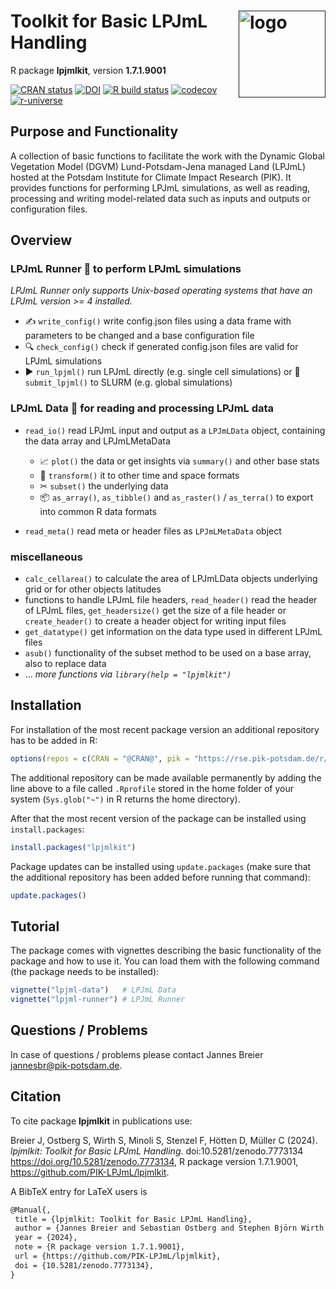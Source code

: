 # <a href=''><img src='inst/img/logo.png' align='right' alt='logo' height=139 /></a> Toolkit for Basic LPJmL Handling

R package **lpjmlkit**, version **1.7.1.9001**

[![CRAN status](https://www.r-pkg.org/badges/version/lpjmlkit)](https://cran.r-project.org/package=lpjmlkit) [![DOI](https://zenodo.org/badge/DOI/10.5281/zenodo.7773134.svg)](https://doi.org/10.5281/zenodo.7773134) [![R build status](https://github.com/PIK-LPJmL/lpjmlkit/workflows/check/badge.svg)](https://github.com/PIK-LPJmL/lpjmlkit/actions) [![codecov](https://codecov.io/gh/PIK-LPJmL/lpjmlkit/branch/master/graph/badge.svg)](https://app.codecov.io/gh/PIK-LPJmL/lpjmlkit) [![r-universe](https://pik-piam.r-universe.dev/badges/lpjmlkit)](https://pik-piam.r-universe.dev/builds)

## Purpose and Functionality

A collection of basic functions to facilitate the work with the
    Dynamic Global Vegetation Model (DGVM) Lund-Potsdam-Jena managed Land
    (LPJmL) hosted at the Potsdam Institute for Climate Impact Research (PIK).
    It provides functions for performing LPJmL simulations, as well as reading,
    processing and writing model-related data such as inputs and outputs or
    configuration files.
## Overview

### **LPJmL Runner &#127939;**  to perform LPJmL simulations
   *LPJmL Runner only supports Unix-based operating systems that have an LPJmL version >= 4 installed.*
- &#9997; `write_config()` write config.json files using a data frame with parameters to be changed and a base configuration file
- &#128269; `check_config()` check if generated config.json files are valid for LPJmL simulations
- &#9654; `run_lpjml()` run LPJmL directly (e.g. single cell simulations) or &#128640; `submit_lpjml()` to SLURM (e.g. global simulations)


### **LPJmL Data &#128190;** for reading and processing LPJmL data
- `read_io()` read LPJmL input and output as a `LPJmLData` object, containing the data array and LPJmLMetaData
    - &#128200; `plot()` the data or get insights via `summary()` and other base stats
    - &#128257; `transform()` it to other time and space formats
    - &#9986; `subset()` the underlying data
    - &#128230; `as_array()`, `as_tibble()` and `as_raster()` / `as_terra()` to export into common R data formats

- `read_meta()` read meta or header files as `LPJmLMetaData` object

### **miscellaneous**
- `calc_cellarea()` to calculate the area of LPJmLData objects underlying grid
or for other objects latitudes
- functions to handle LPJmL file headers, `read_header()` read the header of LPJmL files, `get_headersize()` get the size of a file header or `create_header()` to create a header object for writing input files
- `get_datatype()` get information on the data type used in different LPJmL files
- `asub()` functionality of the subset method to be used on a base array, also to replace data
- ... *more functions via `library(help = "lpjmlkit")`*

## Installation

For installation of the most recent package version an additional repository has to be added in R:

```r
options(repos = c(CRAN = "@CRAN@", pik = "https://rse.pik-potsdam.de/r/packages"))
```
The additional repository can be made available permanently by adding the line above to a file called `.Rprofile` stored in the home folder of your system (`Sys.glob("~")` in R returns the home directory).

After that the most recent version of the package can be installed using `install.packages`:

```r 
install.packages("lpjmlkit")
```

Package updates can be installed using `update.packages` (make sure that the additional repository has been added before running that command):

```r 
update.packages()
```

## Tutorial

The package comes with vignettes describing the basic functionality of the package and how to use it. You can load them with the following command (the package needs to be installed):

```r
vignette("lpjml-data")   # LPJmL Data
vignette("lpjml-runner") # LPJmL Runner
```

## Questions / Problems

In case of questions / problems please contact Jannes Breier <jannesbr@pik-potsdam.de>.

## Citation

To cite package **lpjmlkit** in publications use:

Breier J, Ostberg S, Wirth S, Minoli S, Stenzel F, Hötten D, Müller C (2024). _lpjmlkit: Toolkit for Basic LPJmL Handling_. doi:10.5281/zenodo.7773134 <https://doi.org/10.5281/zenodo.7773134>, R package version 1.7.1.9001, <https://github.com/PIK-LPJmL/lpjmlkit>.

A BibTeX entry for LaTeX users is

 ```latex
@Manual{,
  title = {lpjmlkit: Toolkit for Basic LPJmL Handling},
  author = {Jannes Breier and Sebastian Ostberg and Stephen Björn Wirth and Sara Minoli and Fabian Stenzel and David Hötten and Christoph Müller},
  year = {2024},
  note = {R package version 1.7.1.9001},
  url = {https://github.com/PIK-LPJmL/lpjmlkit},
  doi = {10.5281/zenodo.7773134},
}
```
